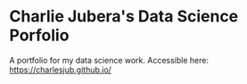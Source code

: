 # Charlie Jubera's Data Science Porfolio

A portfolio for my data science work. Accessible here: https://charlesjub.github.io/
